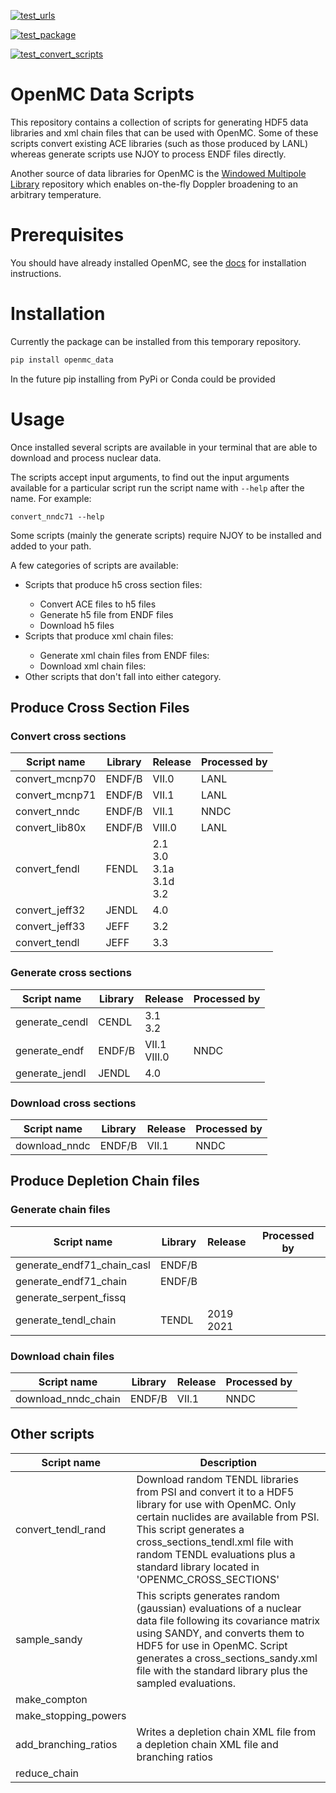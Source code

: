 [![test_urls](https://github.com/shimwell/data/actions/workflows/test_urls.yml/badge.svg)](https://github.com/shimwell/data/actions/workflows/test_urls.yml)

[![test_package](https://github.com/openmc-data-storage/openmc_data/actions/workflows/test_package.yml/badge.svg)](https://github.com/openmc-data-storage/openmc_data/actions/workflows/test_package.yml)

[![test_convert_scripts](https://github.com/openmc-data-storage/openmc_data/actions/workflows/test_processing.yml/badge.svg)](https://github.com/openmc-data-storage/openmc_data/actions/workflows/test_processing.yml)


# OpenMC Data Scripts

This repository contains a collection of scripts for generating HDF5 data
libraries and xml chain files that can be used with OpenMC. Some of these
scripts convert existing ACE libraries (such as those produced by LANL) whereas
generate scripts use NJOY to process ENDF files directly.

Another source of data libraries for OpenMC is the [Windowed Multipole Library](https://github.com/mit-crpg/WMP_Library) repository which enables on-the-fly Doppler broadening to an arbitrary temperature.

# Prerequisites

You should have already installed OpenMC, see the [docs](https://docs.openmc.org/en/stable/quickinstall.html) for installation instructions.

# Installation

Currently the package can be installed from this temporary repository.

```bash
pip install openmc_data
```

In the future pip installing from PyPi or Conda could be provided

# Usage

Once installed several scripts are available in your terminal that are able to
download and process nuclear data.

The scripts accept input arguments, to find out the input arguments available
for a particular script run the script name with ```--help``` after the name.
For example:

```convert_nndc71 --help```

Some scripts (mainly the generate scripts) require NJOY to be installed and
added to your path.

A few categories of scripts are available:
<ul>
<li>Scripts that produce h5 cross section files:</li>
<ul>
    <li>Convert ACE files to h5 files</li>
    <li>Generate h5 file from ENDF files</li>
    <li>Download h5 files</li>
</ul>
<li>Scripts that produce xml chain files:</li>
<ul>
    <li>Generate xml chain files from ENDF files:</li>
    <li>Download xml chain files:</li>
</ul>
<li>Other scripts that don't fall into either category.</li>
</ul>

## Produce Cross Section Files

### Convert cross sections

| Script name | Library | Release | Processed by |
|-|-|-|-|
|convert_mcnp70 | ENDF/B | VII.0 | LANL |
|convert_mcnp71 | ENDF/B | VII.1 | LANL |
|convert_nndc | ENDF/B | VII.1 | NNDC |
|convert_lib80x | ENDF/B | VIII.0 | LANL |
|convert_fendl | FENDL | 2.1<br>3.0<br>3.1a<br>3.1d<br>3.2|
|convert_jeff32 | JENDL | 4.0 |
|convert_jeff33 | JEFF | 3.2 |
|convert_tendl | JEFF | 3.3 |

### Generate cross sections

| Script name | Library | Release | Processed by |
|-|-|-|-|
| generate_cendl | CENDL | 3.1<br>3.2 |  |
| generate_endf | ENDF/B | VII.1<br>VIII.0 | NNDC |
| generate_jendl | JENDL | 4.0 | |

### Download cross sections

| Script name | Library | Release | Processed by |
|-|-|-|-|
| download_nndc | ENDF/B | VII.1 | NNDC |

<!-- | Script name | Library | Release | Processed by | Download available | Downloads ACE files and convert to HDF5 | Downloads ENDF files and convert to HDF5 | Convert local ACE files |
|-|-|-|-|-|-|-|-|
|generate_cendl| CENDL | 3.1<br>3.2 |  |  |  | :heavy_check_mark: |  |
|convert_mcnp70| ENDF/B | VII.0 | LANL | [openmc.org](https://anl.box.com/shared/static/t25g7g6v0emygu50lr2ych1cf6o7454b.xz) |  |  | :heavy_check_mark: |
|convert_mcnp71| ENDF/B | VII.1 | LANL | [openmc.org](https://anl.box.com/shared/static/d359skd2w6wrm86om2997a1bxgigc8pu.xz) |  |  | :heavy_check_mark: |
|generate_endf| ENDF/B | VII.1 | NNDC | [openmc.org](https://anl.box.com/shared/static/9igk353zpy8fn9ttvtrqgzvw1vtejoz6.xz) |  | :heavy_check_mark: |  |
|convert_nndc71| ENDF/B | VII.1 | NNDC | [openmc.org](https://anl.box.com/shared/static/9igk353zpy8fn9ttvtrqgzvw1vtejoz6.xz) | :heavy_check_mark: | :heavy_check_mark: |  |
|convert_lib80x| ENDF/B | VIII.0 | LANL | [openmc.org](https://anl.box.com/shared/static/nd7p4jherolkx4b1rfaw5uqp58nxtstr.xz) |  |  | :heavy_check_mark: |
|generate_endf| ENDF/B | VIII.0 | NNDC | [openmc.org](https://anl.box.com/shared/static/uhbxlrx7hvxqw27psymfbhi7bx7s6u6a.xz) |  | :heavy_check_mark: |  |
|convert_fendl| FENDL | 2.1<br>3.0<br>3.1a<br>3.1d<br>3.2 |  | [openmc.org 3.2](https://anl.box.com/shared/static/3cb7jetw7tmxaw6nvn77x6c578jnm2ey.xz) | :heavy_check_mark: |  |  |
|generate_jendl| JENDL | 4.0 |  |  |  | :heavy_check_mark: |  |
|convert_jeff32| JEFF | 3.2 |  | [openmc.org](https://anl.box.com/shared/static/pb94oxriiipezysu7w4r2qdoufc2epxv.xz) | :heavy_check_mark: |  |  |
|convert_jeff33| JEFF | 3.3 |  | [openmc.org](https://anl.box.com/shared/static/ddetxzp0gv1buk1ev67b8ynik7f268hw.xz) | :heavy_check_mark: |  |  |
|convert_tendl| TENDL | 2015<br>2017<br>2019<br>2021|  |  | :heavy_check_mark: |  |  | -->

## Produce Depletion Chain files

### Generate chain files

| Script name | Library | Release | Processed by |
|-|-|-|-|
|generate_endf71_chain_casl | ENDF/B |  |  |
|generate_endf71_chain | ENDF/B |  |  |
|generate_serpent_fissq | |  |  |
|generate_tendl_chain | TENDL | 2019<br>2021 | |

### Download chain files

| Script name | Library | Release | Processed by |
|-|-|-|-|
|download_nndc_chain | ENDF/B | VII.1 | NNDC |

<!-- | Sctipt name | Library | Release | Download available | Download ENDF files and generates XML chain files |
|-|-|-|-|-|
|generate_endf71_chain_casl|ENDF/B|-|[https://github.com/openmc-dev/data/tree/master/depletion](https://github.com/openmc-dev/data/tree/master/depletion)|:heavy_check_mark:|
|generate_endf71_chain|ENDF/B|-|[https://github.com/openmc-dev/data/tree/master/depletion](https://github.com/openmc-dev/data/tree/master/depletion)|:heavy_check_mark:|
|generate_serpent_fissq|-|-|[https://github.com/openmc-dev/data/tree/master/depletion](https://github.com/openmc-dev/data/tree/master/depletion)|:heavy_check_mark:|
|generate_tendl_chain|TENDL|2019<br>2021|[https://github.com/openmc-dev/data/tree/master/depletion](https://github.com/openmc-dev/data/tree/master/depletion)|:heavy_check_mark:| -->

## Other scripts

| Script name | Description |
|-|-|
| convert_tendl_rand | Download random TENDL libraries from PSI and convert it to a HDF5 library for use with OpenMC. Only certain nuclides are available from PSI. This script generates a cross_sections_tendl.xml file with random TENDL evaluations plus a standard library located in 'OPENMC_CROSS_SECTIONS' |
| sample_sandy | This scripts generates random (gaussian) evaluations of a nuclear data file following its covariance matrix using SANDY, and converts them to HDF5 for use in OpenMC. Script generates a cross_sections_sandy.xml file with the standard library plus the sampled evaluations. |
| make_compton | |
| make_stopping_powers | |
| add_branching_ratios | Writes a depletion chain XML file from a depletion chain XML file and branching ratios |
| reduce_chain | |
